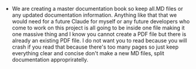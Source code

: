 - We are creating a master documentation book so keep all.MD files or any updated documentation information. Anything like that that we would need for a future Claude for myself or any future developers who come to work on this project is all going to be inside one file making it one massive thing and I know you cannot create a PDF file but there is already an existing PDF file. I do not want you to read because you will crash if you read that because there's too many pages so just keep everything clear and concise don't make a new MD files, split documentation appropriratelly.